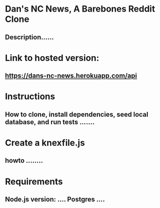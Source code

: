 # Dan's NC News, A Barebones Reddit Clone

## Description......

# Link to hosted version:

## https://dans-nc-news.herokuapp.com/api

# Instructions

## How to clone, install dependencies, seed local database, and run tests .......

# Create a knexfile.js

## howto ........

# Requirements

## Node.js version: .... Postgres ....
